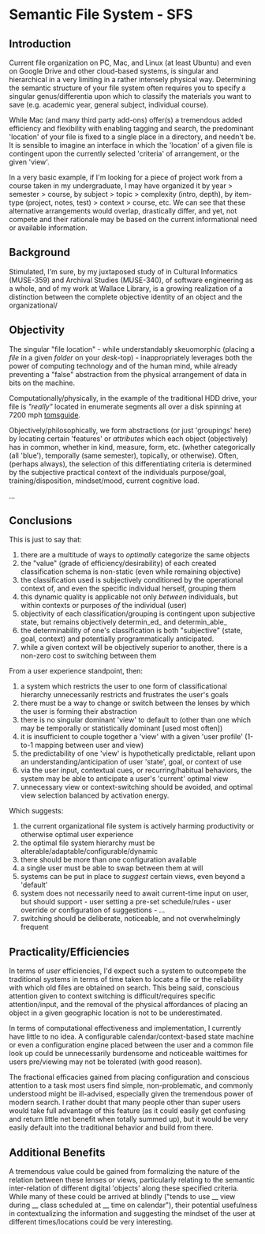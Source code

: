 # Semantic File System - SFS #
 
<!-- 
{
  "tags": [
    "metadata", "sfs", "semantic-file-system", "epistemology", "ontology", "concept formation", "organization", "interoperability", "rit", "school"
  ],
}
-->

## Introduction

Current file organization on PC, Mac, and Linux (at least Ubuntu) and even on Google Drive and other cloud-based systems, 
  is singular and hierarchical in a very limiting in a rather intensely physical way. Determining the semantic structure of 
  your file system often requires you to specify a singular genus/differentia upon which to classify the materials you want to save
  (e.g. academic year, general subject, individual course).

While Mac (and many third party add-ons) offer(s) a tremendous added efficiency and flexibility with enabling tagging and search,
  the predominant 'location' of your file is fixed to a single place in a directory, and needn't be. It is sensible to imagine 
  an interface in which the 'location' of a given file is contingent upon the currently selected 'criteria' of arrangement, or the 
  given 'view'. 
  
In a very basic example, if I'm looking for a piece of project work from a course taken in my undergraduate, I may have organized it
  by year > semester > course, by subject > topic > complexity (intro, depth), by item-type (project, notes, test) > context > course, etc. We can see 
  that these alternative arrangements would overlap, drastically differ, and yet, not compete and their rationale may be based 
  on the current informational need or available information.

## Background

Stimulated, I'm sure, by my juxtaposed study of in Cultural Informatics (MUSE-359) and Archival Studies (MUSE-340), of 
  software engineering as a whole, and of my work at Wallace Library, is a growing realization of a distinction between the 
  complete objective identity of an object and the organizational/
  
  
## Objectivity

The singular "file location" - while understandably skeuomorphic (placing a _file_ in a given _folder_ on your _desk_-top) - 
  inappropriately leverages both the power of computing technology and of the human mind, while already preventing a "false"
  abstraction from the physical arrangement of data in bits on the machine. 
    
Computationally/physically, in the example of the traditional HDD drive, your file is _"really"_ located in enumerate segments
  all over a disk spinning at 7200 mph [tomsguide](http://www.tomsguide.com/answers/id-2656423/average-hdd-read-write-speed.html).
  
Objectively/philosophically, we form abstractions (or just 'groupings' here) by locating certain 'features' or _attributes_ which 
  each object (objectively) has in common, whether in kind, measure, form, etc. (whether categorically (all 'blue'), temporally (same semester), topically, or otherwise).
  Often, (perhaps always), the selection of this differentiating criteria is determined by the subjective practical context of the 
  individuals purpose/goal, training/disposition, mindset/mood, current cognitive load. 
  
...
  
## Conclusions 
 
This is just to say that:
  1) there are a multitude of ways to _optimally_ categorize the same objects 
  2) the "value" (grade of efficiency/desirability) of each created classification schema is non-static (even while remaining objective)
  3) the classification used is subjectively conditioned by the operational context of, and even the specific individual herself, grouping them 
  4) this dynamic quality is applicable not only _between_ individuals, but within contexts or purposes _of_ the individual (user)
  5) objectivity of each classification/grouping is contingent upon subjective state, but remains objectively determin_ed_ and determin_able_
  6) the determinability of one's classification is both "subjective" (state, goal, context) and potentially programmatically anticipated.
  7) while a given context will be objectively superior to another, there is a non-zero cost to switching between them

From a user experience standpoint, then:
  1) a system which restricts the user to one form of classificational hierarchy unnecessarily restricts and frustrates the user's goals
  2) there must be a way to change or switch between the lenses by which the user is forming their abstraction
  3) there is no singular dominant 'view' to default to (other than one which may be temporally or statistically dominant [used most often])
  4) it is insufficient to couple together a 'view' with a given 'user profile' (1-to-1 mapping between user and view)
  5) the predictability of one 'view' is hypothetically predictable, reliant upon an understanding/anticipation of user 'state', goal, or context of use
  6) via the user input, contextual cues, or recurring/habitual behaviors, the system may be able to anticipate a user's 'current' optimal view
  7) unnecessary view or context-switching should be avoided, and optimal view selection balanced by activation energy.
  
Which suggests:
  1) the current organizational file system is actively harming productivity or otherwise optimal user experience
  2) the optimal file system hierarchy must be alterable/adaptable/configurable/dynamic
  3) there should be more than one configuration available 
  4) a single user must be able to swap between them at will
  5) systems can be put in place to _suggest_ certain views, even beyond a 'default'
  6) system does not necessarily need to await current-time input on user, but should support 
    - user setting a pre-set schedule/rules 
    - user override or configuration of suggestions 
    - ...
  7) switching should be deliberate, noticeable, and not overwhelmingly frequent
  
## Practicality/Efficiencies

In terms of _user_ efficiencies, I'd expect such a system to outcompete the traditional systems in terms of time taken to 
  locate a file or the reliability with which old files are obtained on search. This being said, conscious attention given 
  to context switching is difficult/requires specific attention/input, and the removal of the physical affordances of placing 
  an object in a given geographic location is not to be underestimated. 
  
In terms of computational effectiveness and implementation, I currently have little to no idea. A configurable calendar/context-based
  state machine or even a configuration engine placed between the user and a common file look up could be unnecessarily burdensome
  and noticeable waittimes for users pre/viewing may not be tolerated (with good reason). 
  
The fractional efficacies gained from placing configuration and conscious attention to a task most users find simple,
  non-problematic, and commonly understood might be ill-advised, especially given the tremendous power of modern search. I rather 
  doubt that many people other than super users would take full advantage of this feature (as it could easily get confusing and return 
  little net benefit when totally summed up), but it would be very easily default into the traditional behavior and build from there. 

## Additional Benefits

A tremendous value could be gained from formalizing the nature of the relation between these lenses or views, particularly relating 
  to the semantic inter-relation of different digital 'objects' along these specified criteria. While many of these could be 
  arrived at blindly ("tends to use __ view during __ class scheduled at __ time on calendar"), their potential usefulness in 
  contextualizing the information and suggesting the mindset of the user at different times/locations could be very interesting.
